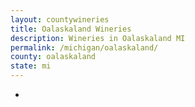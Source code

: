 ```yaml
---
layout: countywineries
title: Oalaskaland Wineries
description: Wineries in Oalaskaland MI
permalink: /michigan/oalaskaland/
county: oalaskaland
state: mi
---
```

-
